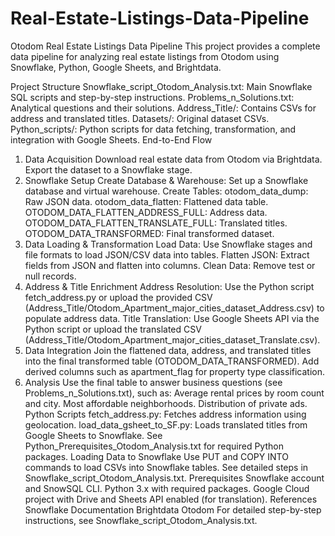 # Real-Estate-Listings-Data-Pipeline
Otodom Real Estate Listings Data Pipeline
This project provides a complete data pipeline for analyzing real estate listings from Otodom using Snowflake, Python, Google Sheets, and Brightdata.

Project Structure
Snowflake_script_Otodom_Analysis.txt: Main Snowflake SQL scripts and step-by-step instructions.
Problems_n_Solutions.txt: Analytical questions and their solutions.
Address_Title/: Contains CSVs for address and translated titles.
Datasets/: Original dataset CSVs.
Python_scripts/: Python scripts for data fetching, transformation, and integration with Google Sheets.
End-to-End Flow
1. Data Acquisition
Download real estate data from Otodom via Brightdata.
Export the dataset to a Snowflake stage.
2. Snowflake Setup
Create Database & Warehouse:
Set up a Snowflake database and virtual warehouse.
Create Tables:
otodom_data_dump: Raw JSON data.
otodom_data_flatten: Flattened data table.
OTODOM_DATA_FLATTEN_ADDRESS_FULL: Address data.
OTODOM_DATA_FLATTEN_TRANSLATE_FULL: Translated titles.
OTODOM_DATA_TRANSFORMED: Final transformed dataset.
3. Data Loading & Transformation
Load Data:
Use Snowflake stages and file formats to load JSON/CSV data into tables.
Flatten JSON:
Extract fields from JSON and flatten into columns.
Clean Data:
Remove test or null records.
4. Address & Title Enrichment
Address Resolution:
Use the Python script fetch_address.py or upload the provided CSV (Address_Title/Otodom_Apartment_major_cities_dataset_Address.csv) to populate address data.
Title Translation:
Use Google Sheets API via the Python script or upload the translated CSV (Address_Title/Otodom_Apartment_major_cities_dataset_Translate.csv).
5. Data Integration
Join the flattened data, address, and translated titles into the final transformed table (OTODOM_DATA_TRANSFORMED).
Add derived columns such as apartment_flag for property type classification.
6. Analysis
Use the final table to answer business questions (see Problems_n_Solutions.txt), such as:
Average rental prices by room count and city.
Most affordable neighborhoods.
Distribution of private ads.
Python Scripts
fetch_address.py: Fetches address information using geolocation.
load_data_gsheet_to_SF.py: Loads translated titles from Google Sheets to Snowflake.
See Python_Prerequisites_Otodom_Analysis.txt for required Python packages.
Loading Data to Snowflake
Use PUT and COPY INTO commands to load CSVs into Snowflake tables.
See detailed steps in Snowflake_script_Otodom_Analysis.txt.
Prerequisites
Snowflake account and SnowSQL CLI.
Python 3.x with required packages.
Google Cloud project with Drive and Sheets API enabled (for translation).
References
Snowflake Documentation
Brightdata
Otodom
For detailed step-by-step instructions, see Snowflake_script_Otodom_Analysis.txt.
